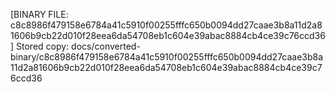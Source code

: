 [BINARY FILE: c8c8986f479158e6784a41c5910f00255fffc650b0094dd27caae3b8a11d2a81606b9cb22d010f28eea6da54708eb1c604e39abac8884cb4ce39c76ccd36]
Stored copy: docs/converted-binary/c8c8986f479158e6784a41c5910f00255fffc650b0094dd27caae3b8a11d2a81606b9cb22d010f28eea6da54708eb1c604e39abac8884cb4ce39c76ccd36
